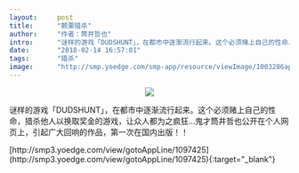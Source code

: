 ```yaml
---
layout:     post
title:      "颤栗猎杀"
author:     "作者：筒井哲也"
intro:      "谜样的游戏「DUDSHUNT」，在都市中逐渐流行起来。这个必须赌上自己的性命，猎杀他人以换取奖金的游戏，让众人都为之疯狂…鬼才筒井哲也公开在个人网页上，引起广大回响的作品，第一次在国内出版！！"
date:       "2018-02-14 16:57:01"
tags:       "猎杀"
image:      "http://smp.yoedge.com/smp-app/resource/viewImage/1003286appline.png"
---
```

<div style="text-align: center">
<p><img src="http://smp.yoedge.com/smp-app/resource/viewImage/1003286appline.png"/></p>
</div>
<p class="post-meta">
<span>谜样的游戏「DUDSHUNT」，在都市中逐渐流行起来。这个必须赌上自己的性命，猎杀他人以换取奖金的游戏，让众人都为之疯狂…鬼才筒井哲也公开在个人网页上，引起广大回响的作品，第一次在国内出版！！</span>
</p>
[http://smp3.yoedge.com/view/gotoAppLine/1097425](http://smp3.yoedge.com/view/gotoAppLine/1097425){:target="_blank"}


